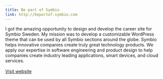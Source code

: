 ```yaml
---
title: Be part of Symbio
link: http://bepartof.symbio.com
---
```


I got the amazing opportunity to design and develop the career site for Symbio Sweden. My mission was to develop a customizable WordPress theme that can be used by all Symbio sections around the globe. Symbio helps innovative companies create truly great technology products. We apply our expertise in software engineering and product design to help companies create industry leading applications, smart devices, and cloud services.<br><br><a href="http://bepartof.symbio.com" class="btn btn--natural btn--positive btn--soft btn--old btn--contact">Visit website</a>
